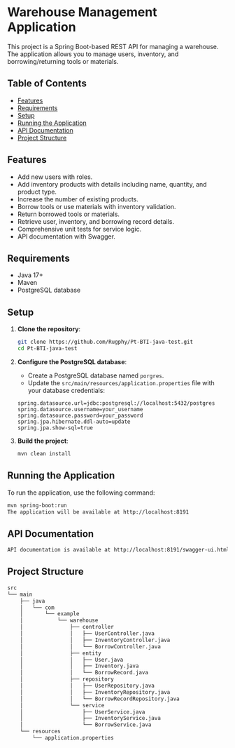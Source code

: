 # Warehouse Management Application

This project is a Spring Boot-based REST API for managing a warehouse. The application allows you to manage users, inventory, and borrowing/returning tools or materials.

## Table of Contents

- [Features](#features)
- [Requirements](#requirements)
- [Setup](#setup)
- [Running the Application](#running-the-application)
- [API Documentation](#api-documentation)
- [Project Structure](#project-structure)

## Features

- Add new users with roles.
- Add inventory products with details including name, quantity, and product type.
- Increase the number of existing products.
- Borrow tools or use materials with inventory validation.
- Return borrowed tools or materials.
- Retrieve user, inventory, and borrowing record details.
- Comprehensive unit tests for service logic.
- API documentation with Swagger.

## Requirements

- Java 17+
- Maven
- PostgreSQL database

## Setup

1. **Clone the repository**:
    ```sh
    git clone https://github.com/Rugphy/Pt-BTI-java-test.git
    cd Pt-BTI-java-test
    ```

2. **Configure the PostgreSQL database**:
    - Create a PostgreSQL database named `porgres`.
    - Update the `src/main/resources/application.properties` file with your database credentials:
    ```properties
    spring.datasource.url=jdbc:postgresql://localhost:5432/postgres
    spring.datasource.username=your_username
    spring.datasource.password=your_password
    spring.jpa.hibernate.ddl-auto=update
    spring.jpa.show-sql=true
    ```

3. **Build the project**:
    ```sh
    mvn clean install
    ```

## Running the Application

To run the application, use the following command:
```sh
mvn spring-boot:run
The application will be available at http://localhost:8191
```

## API Documentation
```sh
API documentation is available at http://localhost:8191/swagger-ui.html
```


## Project Structure
```sh
src
└── main
    ├── java
    │   └── com
    │       └── example
    │           └── warehouse
    │               ├── controller
    │               │   ├── UserController.java
    │               │   ├── InventoryController.java
    │               │   └── BorrowController.java
    │               ├── entity
    │               │   ├── User.java
    │               │   ├── Inventory.java
    │               │   └── BorrowRecord.java
    │               ├── repository
    │               │   ├── UserRepository.java
    │               │   ├── InventoryRepository.java
    │               │   └── BorrowRecordRepository.java
    │               └── service
    │                   ├── UserService.java
    │                   ├── InventoryService.java
    │                   └── BorrowService.java
    └── resources
        └── application.properties
```
